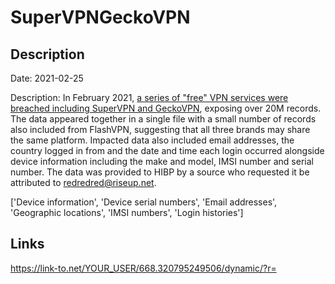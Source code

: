 # SuperVPNGeckoVPN

## Description

Date: 2021-02-25

Description:
In February 2021, <a href="https://cybernews.com/security/one-of-the-biggest-android-vpns-hacked-data-of-21-million-users-from-3-android-vpns-put-for-sale-online/" target="_blank" rel="noopener">a series of &quot;free&quot; VPN services were breached including SuperVPN and GeckoVPN</a>, exposing over 20M records. The data appeared together in a single file with a small number of records also included from FlashVPN, suggesting that all three brands may share the same platform. Impacted data also included email addresses, the country logged in from and the date and time each login occurred alongside device information including the make and model, IMSI number and serial number. The data was provided to HIBP by a source who requested it be attributed to redredred@riseup.net.


['Device information', 'Device serial numbers', 'Email addresses', 'Geographic locations', 'IMSI numbers', 'Login histories']

## Links

https://link-to.net/YOUR_USER/668.320795249506/dynamic/?r=